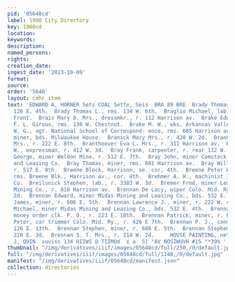 ```yaml
---
pid: '05648cd'
label: 1900 City Directory
key: 1900cd
location: 
keywords: 
description: 
named_persons: 
rights: 
creation_date: 
ingest_date: '2023-10-09'
format: 
source: 
order: '5648'
layout: cmhc_item
text: 'EDWARD A, HORNER Sets COAL Sette, Seis  BRA 89 BRE  Brady Thomas, miner, bds.
  126 E. 4th.  Brady Thomas L., rms. 134 W. 6th.  Braglio Michael, lab., r. 630 W.
  Front.  Brais Mary O. Mrs., dressmkr., r. 112 Harrison av.  Brake Edwin V., biksmith
  F. L. Giroux, rms. 136 W. Chestnut.  Brake M. W., wks. Arkansas Valley Smelter.  Brandenberg
  W. G., agt. National School of Correspond- ence, rms. 605 Harrison av.  Brandt Henry,
  miner, bds. Milwaukee House.  Branick Mary Mrs., r. 420 W. 2d.  Brannigan Elizabeth
  Mrs., r. 122 E. 8th.  Branthoover Eva L. Mrs., r. 311 Harrison av.  Bray Edmund
  W., expressman, r. 412 W. 3d.  Bray Frank, carpenter, r. rear 132 W. 4th.  Bray
  George, miner Weldon Mine, r. 512 E. 7th.  Bray John, miner Comstock Gold Mining
  and Leasing Co.  Bray Thomas, miner, rms. 601 Harrison av.  Bray William B., miner,
  r. 517 E. 8th.  Breene Block, Harrison, se. cor. 4th.  Breene Peter W., mining,
  rms. Breene Blk., Harrison av., cor. 4th.  Brehmer A. H., machinist Ibex Mining
  Co.  Breilsnick Stephen, lab., r. 3383 W. 3d.  Bremer Fred, miner Leadville Home
  Mining Co., r. 818 Harrison av.  Brennan De Lacy, wiper Colo. Mid. Ry., r. 214 W.
  2d.  Brennan Edward, miner Midas Mining and Leasing Co., bds. 532 E. 4th.  Brennan
  James, miner, r. 606 E. 5th.  Brennan Lawrence J., miner, r. 222 W. 4th.  Brennan
  Michael, miner Midas Mining and Leasing Co., bds. 532 E. 4th.  Brennan Michael J.,
  money order clk. P. O., r. 223 E. 10th.  Brennan Patrick, miner, r. 606 E. 5th.  Brennan
  Peter, car trimmer Colo. Mid. Ry., r. 426 E 7th.  Brennan P. J., conductor, rms.
  126 E. 13th.  Brennan Stephen, miner, r. 606 E. 5th.  Brennan Stephen, miner, bds.
  220 E. 3d.  Brennan S. T. Mrs., r. 214 W. 2d.     HOUSE PAINTING, neta streer J,
  J, QUIN  suviss 134 HIIWS @ TIIMOd  ¢ a  S| "AV NOSIWUVH #15 °*39% '
thumbnail: "/img/derivatives/iiif/images/05648cd/full/250,/0/default.jpg"
full: "/img/derivatives/iiif/images/05648cd/full/1140,/0/default.jpg"
manifest: "/img/derivatives/iiif/05648cd/manifest.json"
collection: directories
---
```

